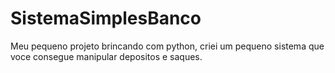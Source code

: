# SistemaSimplesBanco
Meu pequeno projeto brincando com python, criei um pequeno sistema que voce consegue manipular depositos e saques.
